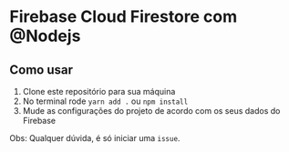 # Firebase Cloud Firestore com @Nodejs

## Como usar

1. Clone este repositório para sua máquina
2. No terminal rode `yarn add .` ou `npm install`
3. Mude as configurações do projeto de acordo com os seus dados do Firebase


Obs: Qualquer dúvida, é só iniciar uma `issue`.
